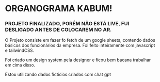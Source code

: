 # ORGANOGRAMA KABUM!

### PROJETO FINALIZADO, PORÉM NÃO ESTÁ LIVE, FUI DESLIGADO ANTES DE COLOCAREM NO AR.


O Projeto consiste em fazer fo fetch de um google sheets, contendo dados básicos dos funcionários da empresa.
Foi feito inteiramente com javascript e tailwindCSS.

Foi criado um design system pela designer e ficou bem bacana trabalhar em cima disso.


Estou utilizando dados ficticios criados com chat gpt
